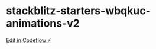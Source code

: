 # stackblitz-starters-wbqkuc-animations-v2

[Edit in Codeflow ⚡️](https://stackblitz.com/~/github.com/guillaumeperaldi/stackblitz-starters-wbqkuc-animations-v2)